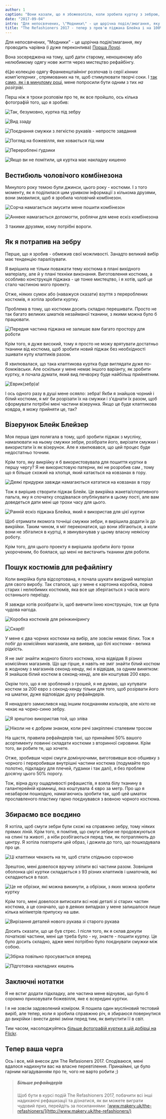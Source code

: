 ```yaml
---
author: 1
caption: "Вони казали, що я збожеволіла, коли зробила куртку з зеброю, але я все одно її зробила. І він потонув у болоті."
date: "2017-09-04"
intro: "Для непосвячених, \"Модники\" - це щорічна подія/змагання, яку проводить чарівна (і дуже переконлива) Порша Лоурі (Portia Lawrie)."
title: "The Refashioners 2017 - тепер з прев'ю піджака Блейка і на 100% більше зебри"
---
```


Для непосвячених, "Модники" - це щорічна подія/змагання, яку проводить чарівна (і дуже переконлива) [Порша Лоурі](http://www.makery.uk/).

Вона зосереджена на тому, щоб дати старому, неношеному або нелюбимому одягу нове життя через мистецтво рефайбінгу.

&eacute;Цю колекцію одягу Франкенштайнінг розпочав із серії *кінних комп'ютерних*  , спрямованих на те, щоб стимулювати творчі соки. І [так само, як і в минулому році](http://www.makery.uk/2016/08/the-refashioners-2016-joost/), мене попросили бути одним з тих *на розігріві*.

Перш ніж я трохи розповім про те, як все пройшло, ось кілька фотографій того, що я зробив:

![Так, безумовно, куртка під зебру](https://posts.freesewing.org/uploads/zebra1_f856635d39.jpg)

![Вид ззаду](https://posts.freesewing.org/uploads/zebra2_c1df8979c5.jpg)

![Поєднання смужки з легкістю рукавів - непросте завдання](https://posts.freesewing.org/uploads/zebra3_db4d55ad19.jpg)

![Погляд на божевілля, яке ховається під ним](https://posts.freesewing.org/uploads/zebra4_154c70b269.jpg)

![Перероблені ґудзики](https://posts.freesewing.org/uploads/zebra5_139563ceb2.jpg)

![Якщо ви не помітили, ця куртка має накладну кишеню](https://posts.freesewing.org/uploads/zebra6_34df45c31e.jpg)

## Вестибюль чоловічого комбінезона
Минулого року темою були джинси, цього року - костюми. І з того моменту, як я поділилася цим уривком інформації з кількома друзями, вони змовилися, щоб я зробила чоловічий комбінезон.

![Сорча намагається змусити мене пошити комбінезон](https://posts.freesewing.org/uploads/romper_chat_6cf0df4477.png)

![Аннеке намагається допомогти, роблячи для мене ескіз комбінезона](https://posts.freesewing.org/uploads/romper_sketch_09c8005525.jpg)

З такими друзями, кому потрібні вороги.

## Як я потрапив на зебру

Перше, що я зробив - обмежив свої можливості. Занадто великий вибір має тенденцію паралізувати.

Я вирішила не тільки поважати тему костюма в плані вихідного матеріалу, але й у плані техніки виконання. Виготовлення костюма, а особливо конструкція піджака - це тонке мистецтво, і я хотів, щоб це стало частиною мого проекту.

Отже, ніяких сумок або (наважуся сказати) взуття з перероблених костюмів, я хотіла зробити куртку.

Проблема в тому, що костюми досить складно перешивати. Просто не так багато великих шматків незайманої тканини, з якими можна було б працювати.

![Передня частина піджака не залишає вам багато простору для роботи](https://posts.freesewing.org/uploads/front_part_4401c51b7b.jpg)

Крім того, я дуже високий, тому я просто не можу врятувати достатньо тканини від костюма, щоб зробити новий піджак без необхідності зшивати купу клаптиків разом.

Я хвилювалася, що така клаптикова куртка буде виглядати дуже по-бомжівськи. Але оскільки у мене немає іншого варіанту, як зробити куртку, я почала думати, який вид печворку буде найбільш прийнятним.

![Еврик(зебр)а!](https://posts.freesewing.org/uploads/real_zebra_b1decba3b1.jpg)

І ось одного разу в душі мене осяяло: зебра! Якби я знайшов чорний і білий костюми, я міг би розрізати їх на смужки і з'єднати їх разом, щоб сформувати потрібні мені частини візерунка. Якщо це буде клаптикова ковдра, я можу прийняти це, так?

## Візерунок Блейк Блейзер

Моя перша ідея полягала в тому, щоб зробити піджак з мусліну, намалювати на ньому смужки зебри, розібрати його, вирізати смужки і використати їх як візерунок. Але я хвилювався, що цей процес буде недостатньо точним.

Крім того, яку викрійку я б використовувала для пошиття куртки в першу чергу? Я не використовую патерни, які не розробив сам , тому що я більше схожий на хлопця, який катається на ковзанах в гору.

![Деякі придурки завжди намагаються кататися на ковзанах в гору](https://posts.freesewing.org/uploads/ice_skating_uphill_80ab69e9bd.gif)

Тож я вирішив створити піджак Блейк. Це викрійка жакета/спортивного пальта, яку я спочатку сподівалася опублікувати в цьому пості, але вам доведеться дати мені ще трохи часу для цього.

![Ранній ескіз піджака Блейка, який я використав для цієї куртки](https://posts.freesewing.org/uploads/blake_f3e813a99d.svg)

Щоб отримати якомога точніші смужки зебри, я вирішила додати їх до викрійки. Таким чином, я міг переконатися, що вони збігаються, а коли вони не збігалися в куртці, я звинувачував у цьому власну неякісну роботу.

Крім того, для цього проекту я вирішила зробити його трохи укороченим, бо боялася, що мені не вистачить тканини для роботи.

## Пошук костюмів для рефайлінгу

Коли викрійка була відсортована, я почала шукати вихідний матеріал для свого виробу. Так сталося, що у мене є картонна коробка, повна старих і нелюбимих костюмів, яка все ще зберігається з часів мого останнього переїзду.

Я завжди хотів розібрати їх, щоб вивчити їхню конструкцію, тож це була чудова нагода.

![Коробка костюмів для реінжинірингу](https://posts.freesewing.org/uploads/suits_box_434d198619.jpg)

![Скарб!](https://posts.freesewing.org/uploads/suits_inside_0637374422.jpg)

У мене є два чорних костюми на вибір, але зовсім немає білих. Тож я побіг до комісійних магазинів, але виявив, що білі костюми - велика рідкість.

Я не зміг знайти жодного білого костюма, хоча відвідав 8 різних комісійних магазинів. Що ще гірше, я навіть не зміг знайти білий костюм в жодному з магазинів секонд-хенду, які я відвідав, за одним винятком: Я знайшов білий костюм в секонд-хенді, але він коштував 200 євро.

Окрім того, що я не зроблений з грошей, я не думаю, що купувати костюм за 200 євро з секонд-хенду тільки для того, щоб розірвати його на шматки, дуже відповідає духу рефайндерів.

Я ненадовго замислився над іншим поєднанням кольорів, але ніхто не чекає на чорно-синю зебру.

![Я зрештою використав той, що зліва](https://posts.freesewing.org/uploads/suits_black_53828cb3ec.jpg)

![Ніколи не є добрим знаком, коли речі закріплені сталевим тросом](https://posts.freesewing.org/uploads/suits_white_c02d4bf0c8.jpg)

На щастя, правила рефайндерів такі, що принаймні 50% вашого асортименту повинні складати костюми з вторинної сировини. Крім того, ви робите те, що хочете.

Отже, зробивши чорні смуги домінуючими, виготовивши всю обшивку з чорного і переробивши внутрішні частини костюма (подумайте про полотно, підкладку для плечей, ґудзики і так далі), я без проблем досягну цього 50% порогу.

Тож, вірна духу ощадливості рефашистів, я взяла білу тканину в галантерейній крамниці, яка коштувала 4 євро за метр. Про що я незабаром пошкодую, намагаючись зробити так, щоб цей шматок прославленого пластику гарно поєднувався з вовною чорного костюма.

## Збираємо все воєдино

Я хотіла, щоб смуги зебри були схожі на справжню зебру, тому ніяких прямих ліній. Крім того, я помітив, що смуги зебри не продовжуються на спині та животі , а ніби розбігаються перед тим, як потрапляють до центру. Я хотіла повторити цей образ, і дожила до того, що пошкодувала про це.

![Ці клаптики чекають на те, щоб стати спідньою сорочкою](https://posts.freesewing.org/uploads/sleeve_parts_052a369ca4.jpg)

Зрештою, мені довелося вручну зліпити всі частини разом. Зовнішня оболонка цієї куртки складається з 93 різних клаптиків і шматочків, які складаються в пазл.

![Це не обрізки, які можна викинути, а обрізки, з яких можна зробити куртку](https://posts.freesewing.org/uploads/scraps_412f72f0f2.jpg)

Крім того, мені довелося витискати всі нові деталі зі старих частин костюма, а це означало, що в деяких випадках у мене залишалося лише кілька міліметрів припуску на шви.

![Вирізання деталей нового рукава зі старого рукава](https://posts.freesewing.org/uploads/sleeve_2fd77b450d.jpg)

Досить сказати, що це був стрес. І після того, як я склав докупи початкові частини, мені ще треба було - ну, знаєте - пошити куртку. Це було досить складно, адже мені потрібно було поєднувати смужки між собою.

![Збірка повільно просувається вперед](https://posts.freesewing.org/uploads/front_9821526627.jpg)

![Підготовка накладних кишень](https://posts.freesewing.org/uploads/pocket_db7596902d.jpg)

## Заключні нотатки

Я не встиг додати підкладку, але частина мене відчуває, що було б соромно приховувати божевілля, яке є всередині куртки.

І я не зовсім задоволений коміром. Я пошила один мусліновий тестовий виріб, але тепер, коли я зробила справжню річ, я збираюся повернутися до викрійки і внести деякі зміни перед тим, як випустити її в світ.

Тим часом, насолоджуйтесь [більше фотографій куртки в цій добірці на Flickr](https://www.flickr.com/photos/__niki__/albums/72157684742893052).

## Тепер ваша черга

Ось і все, мій внесок для The Refasioners 2017. Сподіваюся, мені вдалося надихнути вас на власне перевтілення. Принаймні, це було гарним нагадуванням про те, чого не варто робити ;)


> ##### Більше рефайндерів
> 
> Щоб бути в курсі подій The Refashioners 2017, побачити всі інші надихаючі рефашизації та дізнатися, як ви можете виграти чудовий приз, перейдіть за посиланнями: [www.makery.uk/the-refashioners/](http://www.makery.uk/the-refashioners/)

